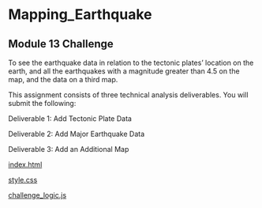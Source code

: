 # Mapping_Earthquake

## Module 13 Challenge

To see the earthquake data in relation to the tectonic plates’ location on the earth, and all the earthquakes with a magnitude greater than 4.5 on the map, and the data on a third map.


This assignment consists of three technical analysis deliverables. You will submit the following:

Deliverable 1: Add Tectonic Plate Data

Deliverable 2: Add Major Earthquake Data

Deliverable 3: Add an Additional Map


[index.html](index.html)

[style.css](style.css)

[challenge_logic.js](challenge_logic.js)
